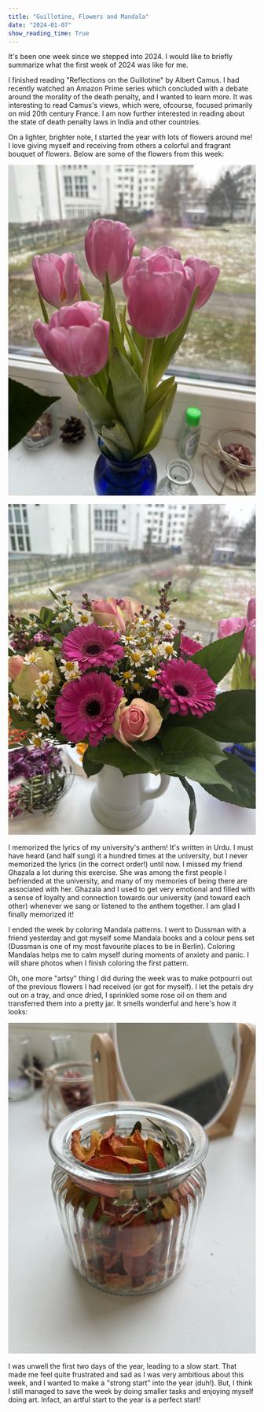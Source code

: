 ```yaml
---
title: "Guillotine, Flowers and Mandala"
date: "2024-01-07"
show_reading_time: True
---
```


It's been one week since we stepped into 2024. I would like to briefly summarize what the first week of 2024 was like for me. 

I finished reading "Reflections on the Guillotine" by Albert Camus. I had recently watched an Amazon Prime series which concluded with a debate around the morality of the death penalty, and I wanted to learn more. It was interesting to read Camus's views, which were, ofcourse, focused primarily on mid 20th century France. 
I am now further interested in reading about the state of death penalty laws in India and other countries. 

On a lighter, brighter note, I started the year with lots of flowers around me! I love giving myself and receiving from others a colorful and fragrant bouquet of flowers. 
Below are some of the flowers from this week: 

![My Tulips](https://github.com/ForgottenProgramme/forgottenprogramme.github.io/blob/main/images/IMG_0182.jpg)

![A Colorful Mix](https://github.com/ForgottenProgramme/forgottenprogramme.github.io/blob/main/images/IMG_0181.jpg)

I memorized the lyrics of my university's anthem! It's written in Urdu. I must have heard (and half sung) it a hundred times at the university, but I never memorized the lyrics (in the correct order!) until now. 
I missed my friend Ghazala a lot during this exercise. She was among the first people I befriended at the university, and many of my memories of being there are associated with her. Ghazala and I used to get very emotional and filled with a sense of loyalty and connection towards our university (and toward each other) whenever we sang or listened to the anthem together. I am glad I finally memorized it!

I ended the week by coloring Mandala patterns. I went to Dussman with a friend yesterday and got myself some Mandala books and a colour pens set (Dussman is one of my most favourite places to be in Berlin). Coloring Mandalas helps me to calm myself during moments of anxiety and panic. I will share photos when I finish coloring the first pattern. 

Oh, one more "artsy" thing I did during the week was to make potpourri out of the previous flowers I had received (or got for myself). I let the petals dry out on a tray, and once dried, I sprinkled some rose oil on them and transferred them into a pretty jar. It smells wonderful and here's how it looks:

![Potpourri](https://github.com/ForgottenProgramme/forgottenprogramme.github.io/blob/main/images/IMG_0194.jpg)

I was unwell the first two days of the year, leading to a slow start. That made me feel quite frustrated and sad as I was very ambitious about this week, and I wanted to make a "strong start" into the year (duh!). But, I think I still managed to save the week by doing smaller tasks and enjoying myself doing art. Infact, an artful start to the year is a perfect start! 
